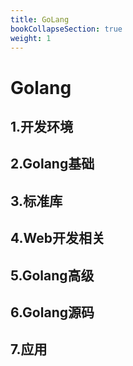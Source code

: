 ```yaml
---
title: GoLang
bookCollapseSection: true
weight: 1
---
```


# Golang

## 1.开发环境

## 2.Golang基础

## 3.标准库

## 4.Web开发相关

## 5.Golang高级

## 6.Golang源码

## 7.应用
